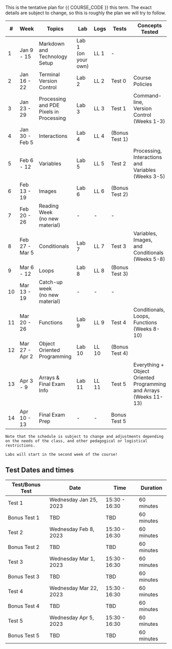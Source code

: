 This is the tentative plan for {{ COURSE_CODE }} this term.
The exact details are subject to change, so this is roughly the plan we will try to follow.

| #  | Week           | Topics                                        | Lab                 | Logs  | Tests          | Concepts Tested                                                         |
|----|----------------|-----------------------------------------------|---------------------|-------|----------------|-------------------------------------------------------------------------|
| 1  | Jan 9 - 15     | Markdown and Technology Setup                 | Lab 1 (on your own) | LL 1  | -              |                                                                         |
| 2  | Jan 16 - 22    | Terminal <br /> Version Control               | Lab 2               | LL 2  | Test 0         | Course Policies                                                         |
| 3  | Jan 23 - 29    | Processing and PDE <br/> Pixels in Processing | Lab 3               | LL 3  | Test 1         | Command-line, <br/>Version Control (Weeks 1-3)                          |
| 4  | Jan 30 - Feb 5 | Interactions <br />                           | Lab 4               | LL 4  | (Bonus Test 1) |                                                                         |
| 5  | Feb 6 - 12     | Variables<br />                               | Lab 5               | LL 5  | Test 2         | Processing, <br/>Interactions and Variables (Weeks 3-5)                 |
| 6  | Feb 13 - 19    | Images <br />                                 | Lab 6               | LL 6  | (Bonus Test 2) |                                                                         |
| 7  | Feb 20 - 26    | Reading Week <br /> (no new material)         | -                   | -     | -              |                                                                         |
| 8  | Feb 27 - Mar 5 | Conditionals <br />                           | Lab 7               | LL 7  | Test 3         | Variables, Images, <br/>and Conditionals (Weeks 5-8)                    |
| 9  | Mar 6 - 12     | Loops <br />                                  | Lab 8               | LL 8  | (Bonus Test 3) |                                                                         |
| 10 | Mar 13 - 19    | Catch-up week <br />(no new material)  <br /> | -                   | -     | -              |                                                                         |
| 11 | Mar 20 - 26    | Functions                                     | Lab 9               | LL 9  | Test 4         | Conditionals, Loops, <br/>Functions (Weeks 8-10)                        |
| 12 | Mar 27 - Apr 2 | Object Oriented Programming                   | Lab 10              | LL 10 | (Bonus Test 4) |                                                                         |
| 13 | Apr 3 - 9     | Arrays & Final Exam Info<br />                | Lab 11              | LL 11 | Test 5         | Everything + Object Oriented <br/> Programming and Arrays (Weeks 11-13) |
| 14 | Apr 10 - 13    | Final Exam Prep<br />                         | -                   | -     | Bonus Test 5   |                                                                         |

```{note}
Note that the schedule is subject to change and adjustments depending on the needs of the class, and other pedagogical or logistical restrictions.
```

```{note}
Labs will start in the second week of the course!
```

## Test Dates and times

| Test/Bonus Test | Date                   | Time          | Duration   |
|-----------------|------------------------|---------------|------------|
| Test 1          | Wednesday Jan 25, 2023 | 15:30 - 16:30 | 60 minutes |
| Bonus Test 1    | TBD                    | TBD           | 60 minutes |
| Test 2          | Wednesday Feb 8, 2023  | 15:30 - 16:30 | 60 minutes |
| Bonus Test 2    | TBD                    | TBD           | 60 minutes |
| Test 3          | Wednesday Mar 1, 2023  | 15:30 - 16:30 | 60 minutes |
| Bonus Test 3    | TBD                    | TBD           | 60 minutes |
| Test 4          | Wednesday Mar 22, 2023 | 15:30 - 16:30 | 60 minutes |
| Bonus Test 4    | TBD                    | TBD           | 60 minutes |
| Test 5          | Wednesday Apr 5, 2023  | 15:30 - 16:30 | 60 minutes |
| Bonus Test 5    | TBD                    | TBD           | 60 minutes |
